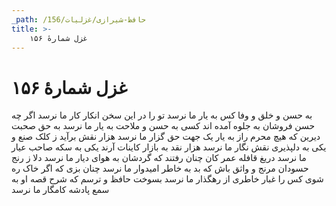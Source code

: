 ```yaml
---
_path: /حافظ-شیرازی/غزلیات/156
title: >-
    غزل شمارهٔ ۱۵۶
---
```

# غزل شمارهٔ ۱۵۶

به حسن و خلق و وفا کس به یار ما نرسد
تو را در این سخن انکار کار ما نرسد
اگر چه حسن فروشان به جلوه آمده اند
کسی به حسن و ملاحت به یار ما نرسد
به حق صحبت دیرین که هیچ محرم راز
به یار یک جهت حق گزار ما نرسد
هزار نقش برآید ز کلک صنع و یکی
به دلپذیری نقش نگار ما نرسد
هزار نقد به بازار کاینات آرند
یکی به سکه صاحب عیار ما نرسد
دریغ قافله عمر کان چنان رفتند
که گردشان به هوای دیار ما نرسد
دلا ز رنج حسودان مرنج و واثق باش
که بد به خاطر امیدوار ما نرسد
چنان بزی که اگر خاک ره شوی کس را
غبار خاطری از رهگذار ما نرسد
بسوخت حافظ و ترسم که شرح قصه او
به سمع پادشه کامگار ما نرسد
